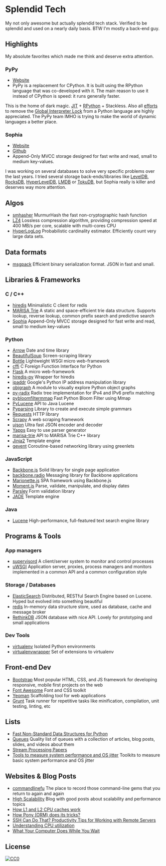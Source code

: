 # Splendid Tech
My not only awesome but actually splendid tech stack. Verified to be splendid and used on a nearly daily basis. BTW I'm mostly a back-end guy.

## Highlights
My absolute favorites which made me think and deserve extra attention.

### PyPy
- [Website](http://pypy.org/)
- PyPy is a replacement for CPython. It is built using the RPython language that was co-developed with it. The main reason to use it instead of CPython is speed: it runs generally faster.

This is the home of dark magic. [JIT](https://en.wikipedia.org/wiki/Just-in-time_compilation) + [RPython](https://rpython.readthedocs.org/en/latest/) + Stackless. Also all [efforts](http://pypy.org/tmdonate2.html) to remove the [Global Interpreter Lock](https://wiki.python.org/moin/GlobalInterpreterLock) from a Python language are highly appreciated. The PyPy team IMHO is trying to make the world of dynamic languages a better place.

### Sophia
- [Website](http://sphia.org/)
- [Github](https://github.com/pmwkaa/sophia)
- Append-Only MVCC storage designed for fast write and read, small to medium key-values.

I was working on several databases to solve very specific problems over the last years. I tried several storage back-ends/libraries like [LevelDB](https://github.com/google/leveldb), [RocksDB](http://rocksdb.org/), [HyperLevelDB](http://hyperdex.org/performance/leveldb/), [LMDB](http://symas.com/mdb/) or [TokuDB](https://www.percona.com/software/mysql-database/percona-tokudb), but Sophia really is killer and deserves way more attention.

## Algos
- [smhasher](https://code.google.com/p/smhasher/) MurmurHash the fast non-cryptographic hash function
- [LZ4](https://github.com/Cyan4973/lz4) Lossless compression algorithm, providing compression speed at 400 MB/s per core, scalable with multi-cores CPU
- [HyperLogLog](https://en.wikipedia.org/wiki/HyperLogLog) Probabilistic cardinality estimator. Efficiently count very large data sets.

## Data formats

- [msgpack](http://msgpack.org/) Efficient binary serialization format. JSON in fast and small.

## Libraries & Frameworks

### C / C++
- [hiredis](https://github.com/redis/hiredis) Minimalistic C client for redis
- [MARISA Trie](https://code.google.com/p/marisa-trie/) A static and space-efficient trie data structure. Supports lookup, reverse lookup, common prefix search and predictive search
- [Sophia](http://sphia.org/) Append-Only MVCC storage designed for fast write and read, small to medium key-values

### Python

- [Arrow](http://crsmithdev.com/arrow/) Date and time library
- [BeautifulSoup](http://www.crummy.com/software/BeautifulSoup/) Screen-scraping library
- [Bottle](http://bottlepy.org/docs/dev/index.html) Lightweight WSGI micro web-framework
- [cffi](https://cffi.readthedocs.org/en/latest/) C Foreign Function Interface for Python
- [Flask](http://flask.pocoo.org/) A micro web-framework
- [hiredis-py](https://github.com/redis/hiredis-py) Wrapper for hiredis
- [ipaddr](https://github.com/google/ipaddr-py) Google's Python IP address manipulation library
- [objgraph](https://mg.pov.lt/objgraph/) A module to visually explore Python object graphs
- [py-radix](https://github.com/mjschultz/py-radix) Radix tree implementation for IPv4 and IPv6 prefix matching
- [pybloomfiltermmap](https://github.com/axiak/pybloomfiltermmap) Fast Python Bloom Filter using Mmap
- [PyLucene](http://lucene.apache.org/pylucene/) API to Java Lucene
- [Pyparsing](http://pyparsing.wikispaces.com/) Library to create and execute simple grammars
- [Requests](http://docs.python-requests.org/en/latest/) HTTP library
- [Scrapy](http://scrapy.org/) A web scraping framework
- [ujson](https://github.com/esnme/ultrajson) Ultra fast JSON encoder and decoder
- [Yapps](https://wiki.python.org/moin/Yapps) Easy to use parser generator
- [marisa-trie](https://pypi.python.org/pypi/marisa-trie) API to MARISA Trie C++ library
- [Jinja2](http://jinja.pocoo.org/) Template engine
- [gevent](http://www.gevent.org/) Coroutine-based networking library using greenlets

### JavaScript
- [Backbone.js](http://backbonejs.org/) Solid library for single page application
- [backbone.radio](https://github.com/marionettejs/backbone.radio) Messaging library for Backbone applications
- [Marionette.js](http://marionettejs.com/) SPA framework using Backbone.js
- [Moment.js](http://momentjs.com/) Parse, validate, manipulate, and display dates
- [Parsley](http://parsleyjs.org/) Form validation library
- [JADE](http://jade-lang.com/) Template engine

### Java
- [Lucene](https://lucene.apache.org/core/) High-performance, full-featured text search engine library

## Programs & Tools

### App managers
- [supervisord](http://supervisord.org/) A client/server system to monitor and control processes
- [uWSGI](https://uwsgi-docs.readthedocs.org/en/latest/) Application server, proxies, process managers and monitors implemented in a common API and a common configuration style

### Storage / Databases
- [ElasticSearch](https://www.elastic.co/products/elasticsearch) Distributed, RESTful Search Engine based on Lucene. Hyped but evolved into something beautiful
- [redis](http://redis.io/) In-memory data structure store, used as database, cache and message broker
- [RethinkDB](https://www.rethinkdb.com/) JSON database with nice API. Lovely for prototyping and small applications

### Dev Tools
- [virtualenv](https://virtualenv.readthedocs.org/en/latest/) Isolated Python environments
- [virtualenvwrapper](https://virtualenvwrapper.readthedocs.org/en/latest/) Set of extensions to virtualenv

## Front-end Dev
- [Bootstrap](http://getbootstrap.com/) Most popular HTML, CSS, and JS framework for developing responsive, mobile first projects on the web
- [Font Awesome](http://fortawesome.github.com/Font-Awesome/) Font and CSS toolkit
- [Yeoman](http://yeoman.io/) Scaffolding tool for web applications
- [Grunt](http://gruntjs.com/) Task runner for repetitive tasks like minification, compilation, unit testing, linting, etc

## Lists
- [Fast Non-Standard Data Structures for Python](http://kmike.ru/python-data-structures/)
- [Queues](http://queues.io/) Quality list of queues with a collection of articles, blog posts, slides, and videos about them
- [Stream Processing Papers](https://cwiki.apache.org/confluence/display/SAMZA/Stream+Processing+Papers)
- [Tools to measure system performance and OS jitter](http://highscalability.com/blog/2015/5/27/a-toolkit-to-measure-basic-system-performance-and-os-jitter.html) Toolkits to measure basic system performance and OS jitter

## Websites & Blog Posts
- [commandlinefu](http://www.commandlinefu.com/commands/browse/sort-by-votes) The place to record those command-line gems that you return to again and again
- [High Scalability](http://highscalability.com/) Blog with good posts about scalability and performance topics
- [How L1 and L2 CPU caches work](http://www.extremetech.com/extreme/188776-how-l1-and-l2-cpu-caches-work-and-why-theyre-an-essential-part-of-modern-chips)
- [How Pony (ORM) does its tricks?](http://stackoverflow.com/questions/16115713/how-pony-orm-does-its-tricks)
- [SSH Can Do That? Productivity Tips for Working with Remote Servers](http://blogs.perl.org/users/smylers/2011/08/ssh-productivity-tips.html)
- [Understanding CPU utilization](http://careers.directi.com/display/tu/Understanding+CPU+Utilization+and+Optimization)
- [What Your Computer Does While You Wait](http://duartes.org/gustavo/blog/post/what-your-computer-does-while-you-wait/)

## License

[![CC0](https://i.creativecommons.org/p/zero/1.0/88x31.png)](https://creativecommons.org/publicdomain/zero/1.0/)
